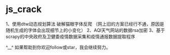# js_crack

1、使用dtw动态规划算法 破解猫眼字体反爬
（网上旧的方案已经行不通，原因是随机生成的字体会出现细节上的小变化）
2、AQI天气网站的数据rsa加密
3、基于scrapy的中央政府及卫健委疫情数据采集和疫情通报数据提取程序

^__^ 如果帮助到你欢迎follow或star，我会继续努力。
